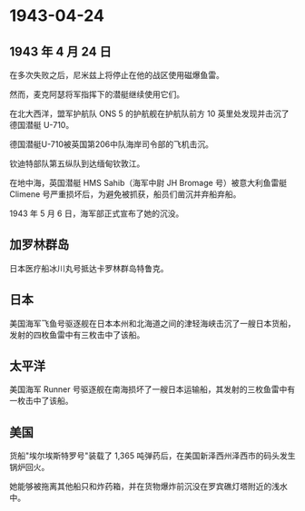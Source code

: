 # 1943-04-24

## 1943 年 4 月 24 日

在多次失败之后，尼米兹上将停止在他的战区使用磁爆鱼雷。

然而，麦克阿瑟将军指挥下的潜艇继续使用它们。

在北大西洋，盟军护航队 ONS 5 的护航舰在护航队前方 10
英里处发现并击沉了德国潜艇 U-710。

德国潜艇U-710被英国第206中队海岸司令部的飞机击沉。

钦迪特部队第五纵队到达缅甸钦敦江。

在地中海，英国潜艇 HMS Sahib（海军中尉 JH Bromage 号）被意大利鱼雷艇
Climene 号严重损坏后，为避免被抓获，船员们凿沉并弃船弃船。

1943 年 5 月 6 日，海军部正式宣布了她的沉没。

## 加罗林群岛

日本医疗船冰川丸号抵达卡罗林群岛特鲁克。

## 日本

美国海军飞鱼号驱逐舰在日本本州和北海道之间的津轻海峡击沉了一艘日本货船，发射的四枚鱼雷中有三枚击中了该船。

## 太平洋

美国海军 Runner
号驱逐舰在南海损坏了一艘日本运输船，其发射的三枚鱼雷中有一枚击中了该船。

## 美国

货船"埃尔埃斯特罗号"装载了 1,365
吨弹药后，在美国新泽西州泽西市的码头发生锅炉回火。

她能够被拖离其他船只和炸药箱，并在货物爆炸前沉没在罗宾礁灯塔附近的浅水中。

